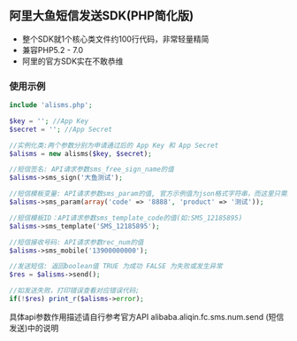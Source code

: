 ## 阿里大鱼短信发送SDK(PHP简化版)
* 整个SDK就1个核心类文件约100行代码，非常轻量精简
* 兼容PHP5.2 - 7.0
* 阿里的官方SDK实在不敢恭维


### 使用示例

```php
include 'alisms.php';

$key = ''; //App Key
$secret = ''; //App Secret

//实例化类:两个参数分别为申请通过后的 App Key 和 App Secret
$alisms = new alisms($key, $secret);

//短信签名: API请求参数sms_free_sign_name的值
$alisms->sms_sign('大鱼测试'); 

//短信模板变量: API请求参数sms_param的值, 官方示例值为json格式字符串，而这里只需数组格式即可，会自动转换为json
$alisms->sms_param(array('code' => '8888', 'product' => '测试'));

//短信模板ID：API请求参数sms_template_code的值(如:SMS_12185895)
$alisms->sms_template('SMS_12185895');

//短信接收号码: API请求参数rec_num的值
$alisms->sms_mobile('13900000000');

//发送短信: 返回boolean值 TRUE 为成功 FALSE 为失败或发生异常 
$res = $alisms->send();

//如发送失败，打印错误查看对应错误代码;
if(!$res) print_r($alisms->error);
```


具体api参数作用描述请自行参考官方API alibaba.aliqin.fc.sms.num.send (短信发送)中的说明

